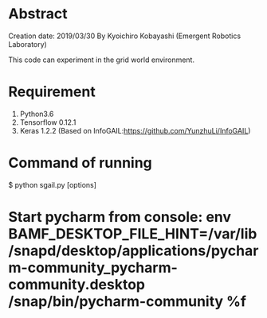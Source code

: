 # Abstract

Creation date: 2019/03/30 
By Kyoichiro Kobayashi (Emergent Robotics Laboratory)

This code can experiment in the grid world environment.

# Requirement

1. Python3.6
2. Tensorflow 0.12.1
3. Keras 1.2.2 (Based on InfoGAIL:https://github.com/YunzhuLi/InfoGAIL)

# Command of running

$ python sgail.py [options]

# Start pycharm from console: env BAMF_DESKTOP_FILE_HINT=/var/lib/snapd/desktop/applications/pycharm-community_pycharm-community.desktop /snap/bin/pycharm-community %f